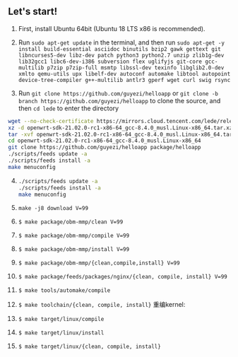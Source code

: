 Let's start!
---
1. First, install Ubuntu 64bit (Ubuntu 18 LTS x86 is recommended).

2. Run `sudo apt-get update` in the terminal, and then run
    `
    sudo apt-get -y install build-essential asciidoc binutils bzip2 gawk gettext git libncurses5-dev libz-dev patch python3 python2.7 unzip zlib1g-dev lib32gcc1 libc6-dev-i386 subversion flex uglifyjs git-core gcc-multilib p7zip p7zip-full msmtp libssl-dev texinfo libglib2.0-dev xmlto qemu-utils upx libelf-dev autoconf automake libtool autopoint device-tree-compiler g++-multilib antlr3 gperf wget curl swig rsync
    `

3. Run `git clone https://github.com/guyezi/helloapp` or `git clone -b branch https://github.com/guyezi/helloapp` to clone the source, and then `cd lede` to enter the directory

```bash
wget --no-check-certificate https://mirrors.cloud.tencent.com/lede/releases/21.02.0-rc1/targets/x86/64/openwrt-sdk-21.02.0-rc1-x86-64_gcc-8.4.0_musl.Linux-x86_64.tar.xz
xz -d openwrt-sdk-21.02.0-rc1-x86-64_gcc-8.4.0_musl.Linux-x86_64.tar.xz
tar -xvf openwrt-sdk-21.02.0-rc1-x86-64_gcc-8.4.0_musl.Linux-x86_64.tar
cd openwrt-sdk-21.02.0-rc1-x86-64_gcc-8.4.0_musl.Linux-x86_64
git clone https://github.com/guyezi/helloapp package/helloapp
./scripts/feeds update -a
./scripts/feeds install -a
make menuconfig
```

4. ```bash
   ./scripts/feeds update -a
   ./scripts/feeds install -a
   make menuconfig
   ```

5. ```make -j8 download V=99```

6. ```$ make package/obm-mmp/clean V=99```

8. ```$ make package/obm-mmp/compile V=99```

9. ```$ make package/obm-mmp/install V=99```
 
10. ```$ make package/obm-mmp/{clean,compile,install} V=99```
 
11. ```$ make package/feeds/packages/nginx/{clean, compile, install} V=99```
 
12. ```$ make tools/automake/compile```

13. ```$ make toolchain/{clean, compile, install}```
重编kernel:
14. ```$ make target/linux/compile```

15. ```$ make target/linux/install```

16. ```$ make target/linux/{clean, compile, install}```


